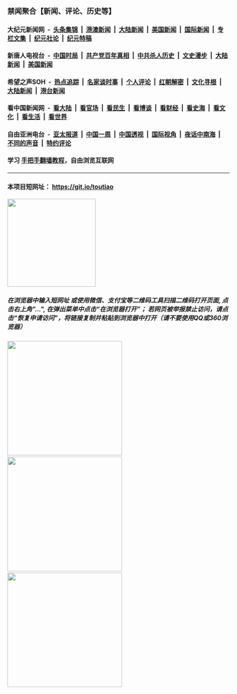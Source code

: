 ### 禁闻聚合【新闻、评论、历史等】

#### 大纪元新闻网 &nbsp;-&nbsp; [头条集锦](indexes/E头条集锦.md?t=02292131) &nbsp;|&nbsp; [港澳新闻](indexes/E港澳新闻.md?t=02292131)  &nbsp;|&nbsp; [大陆新闻](indexes/E大陆新闻.md?t=02292131) &nbsp;|&nbsp; [美国新闻](indexes/E美国新闻.md?t=02292131) &nbsp;|&nbsp; [国际新闻](indexes/E国际新闻.md?t=02292131) &nbsp;|&nbsp; [专栏文集](indexes/E专栏文集.md?t=02292131) &nbsp;|&nbsp; [纪元社论](indexes/E纪元社论.md?t=02292131) &nbsp;|&nbsp; [纪元特稿](indexes/E纪元特稿.md?t=02292131) 

#### 新唐人电视台 &nbsp;-&nbsp; [中国时局](indexes/N中国时局.md?t=02292131) &nbsp;|&nbsp; [共产党百年真相](indexes/N共产党百年真相.md?t=02292131) &nbsp;|&nbsp; [中共杀人历史](indexes/N中共杀人历史.md?t=02292131) &nbsp;|&nbsp; [文史漫步](indexes/N文史漫步.md?t=02292131) &nbsp;|&nbsp; [大陆新闻](indexes/N大陆新闻.md?t=02292131) &nbsp;|&nbsp; [美国新闻](indexes/N美国新闻.md?t=02292131)

#### 希望之声SOH &nbsp;-&nbsp; [热点追踪](indexes/H热点追踪.md?t=02292131) &nbsp;|&nbsp; [名家谈时事](indexes/H名家谈时事.md?t=02292131) &nbsp;|&nbsp; [个人评论](indexes/H个人评论.md?t=02292131)  &nbsp;|&nbsp; [红朝解密](indexes/H红朝解密.md?t=02292131) &nbsp;|&nbsp; [文化寻根](indexes/H文化寻根.md?t=02292131) &nbsp;|&nbsp; [大陆新闻](indexes/H大陆新闻.md?t=02292131) &nbsp;|&nbsp; [港台新闻](indexes/H港台新闻.md?t=02292131)

#### 看中国新闻网 &nbsp;-&nbsp; [看大陆](indexes/S看大陆.md?t=02292131) &nbsp;|&nbsp; [看官场](indexes/S看官场.md?t=02292131) &nbsp;|&nbsp; [看民生](indexes/S看民生.md?t=02292131)  &nbsp;|&nbsp; [看博谈](indexes/S看博谈.md?t=02292131) &nbsp;|&nbsp; [看财经](indexes/S看财经.md?t=02292131) &nbsp;|&nbsp; [看史海](indexes/S看史海.md?t=02292131) &nbsp;|&nbsp; [看文化](indexes/S看文化.md?t=02292131) &nbsp;|&nbsp; [看生活](indexes/S看生活.md?t=02292131) &nbsp;|&nbsp; [看世界](indexes/S看世界.md?t=02292131)

#### 自由亚洲电台 &nbsp;-&nbsp; [亚太报道](indexes/R亚太报道.md?t=02292131) &nbsp;|&nbsp; [中国一周](indexes/R中国一周.md?t=02292131) &nbsp;|&nbsp; [中国透视](indexes/R中国透视.md?t=02292131)  &nbsp;|&nbsp; [国际视角](indexes/R国际视角.md?t=02292131) &nbsp;|&nbsp; [夜话中南海](indexes/R夜话中南海.md?t=02292131) &nbsp;|&nbsp; [不同的声音](indexes/R不同的声音.md?t=02292131) &nbsp;|&nbsp; [特约评论](indexes/R特约评论.md?t=02292131)

#### 学习 [手把手翻墙教程](https://github.com/gfw-breaker/guides/wiki)，自由浏览互联网

----

#### 本项目短网址： https://git.io/toutiao
<img src="https://raw.githubusercontent.com/gfw-breaker/banned-news/master/scripts/img/qr.png" width="200px"/>  

##### 在浏览器中输入短网址 或使用微信、支付宝等二维码工具扫描二维码打开页面, 点击右上角"...", 在弹出菜单中点击“在浏览器打开”； 若网页被举报禁止访问，请点击“恢复申请访问”，将链接复制并粘贴到浏览器中打开（请不要使用QQ或360浏览器）

<img src="https://raw.githubusercontent.com/gfw-breaker/banned-news/master/scripts/img/1.png" width="260px"/> &nbsp; <img src="https://raw.githubusercontent.com/gfw-breaker/banned-news/master/scripts/img/2.png" width="260px"/> &nbsp; <img src="https://raw.githubusercontent.com/gfw-breaker/banned-news/master/scripts/img/3.png" width="260px"/>
